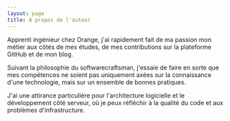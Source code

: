 ```yaml
---
layout: page
title: A propos de l'auteur
---
```


Apprenti ingénieur chez Orange, j'ai rapidement fait de ma passion mon métier aux côtés de mes études, de mes contributions sur la plateforme GitHub et de mon blog.

Suivant la philosophie du softwarecraftsman, j'essaie de faire en sorte que mes compétences ne soient pas uniquement axées sur la connaissance d'une technologie, mais sur un ensemble de bonnes pratiques.

J'ai une attirance particulière pour l'architecture logicielle et le développement côté serveur, où je peux réfléchir à la qualité du code et aux problèmes d'infrastructure.

